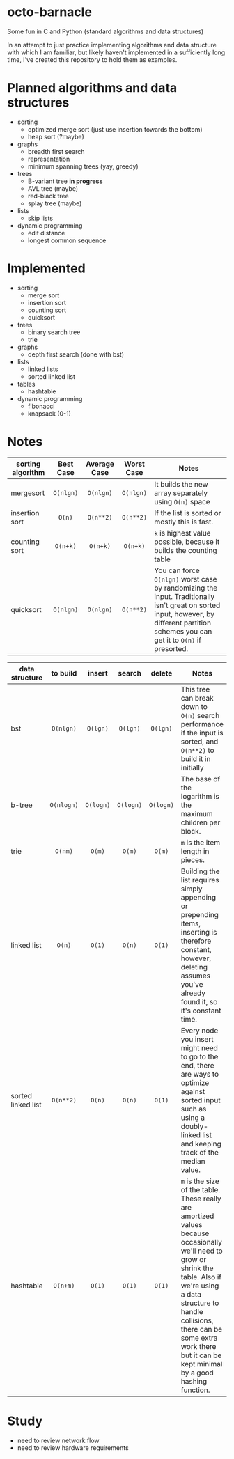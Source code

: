 # octo-barnacle
Some fun in C and Python (standard algorithms and data structures)

In an attempt to just practice implementing algorithms and data structure with which I am familiar, but likely haven't implemented in 
a sufficiently long time, I've created this repository to hold them as examples.

# Planned algorithms and data structures
* sorting
  * optimized merge sort (just use insertion towards the bottom)
  * heap sort (?maybe) 
* graphs
  * breadth first search
  * representation
  * minimum spanning trees (yay, greedy)
* trees
  * B-variant tree **in progress**
  * AVL tree (maybe)
  * red-black tree
  * splay tree (maybe)
* lists
  * skip lists
* dynamic programming
  * edit distance
  * longest common sequence

# Implemented

* sorting
  * merge sort
  * insertion sort
  * counting sort
  * quicksort
* trees
  * binary search tree
  * trie
* graphs
  * depth first search (done with bst)
* lists
  * linked lists
  * sorted linked list
* tables
  * hashtable
* dynamic programming
  * fibonacci
  * knapsack (0-1)

# Notes
|sorting algorithm| Best Case | Average Case | Worst Case | Notes |
|---|:---------:|:------------:|:----------:|-------|
|mergesort| `O(nlgn)` | `O(nlgn)` | `O(nlgn)` | It builds the new array separately using `O(n)` space|
|insertion sort| `O(n)` | `O(n**2)` | `O(n**2)` | If the list is sorted or mostly this is fast.|
|counting sort| `O(n+k)` | `O(n+k)` | `O(n+k)` | `k` is highest value possible, because it builds the counting table|
|quicksort| `O(nlgn)` | `O(nlgn)` | `O(n**2)` | You can force `O(nlgn)` worst case by randomizing the input.  Traditionally isn't great on sorted input, however, by different partition schemes you can get it to `O(n)` if presorted.|

|data structure| to build | insert | search | delete | Notes|
|---|:--------:|:------:|:------:|:------:|------|
|bst | `O(nlgn)` | `O(lgn)` | `O(lgn)` | `O(lgn)` | This tree can break down to `O(n)` search performance if the input is sorted, and `O(n**2)` to build it in initially |
|b-tree| `O(nlogn)` | `O(logn)` | `O(logn)` | `O(logn)` | The base of the logarithm is the maximum children per block.|
|trie | `O(nm)` | `O(m)` | `O(m)` | `O(m)` | `m` is the item length in pieces. | 
|linked list|`O(n)` | `O(1)` | `O(n)` | `O(1)` | Building the list requires simply appending or prepending items, inserting is therefore constant, however, deleting assumes you've already found it, so it's constant time. |
|sorted linked list|`O(n**2)`| `O(n)` | `O(n)` | `O(1)` | Every node you insert might need to go to the end, there are ways to optimize against sorted input such as using a doubly-linked list and keeping track of the median value.|
|hashtable| `O(n+m)` | `O(1)` | `O(1)` | `O(1)` | `m` is the size of the table.  These really are amortized values because occasionally we'll need to grow or shrink the table.  Also if we're using a data structure to handle collisions, there can be some extra work there but it can be kept minimal by a good hashing function.|

# Study
* need to review network flow
* need to review hardware requirements

